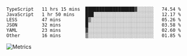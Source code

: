 <!--START_SECTION:waka-->

```text
TypeScript   11 hrs 15 mins  ██████████████████▓░░░░░░   74.54 %
JavaScript   1 hr 50 mins    ███░░░░░░░░░░░░░░░░░░░░░░   12.17 %
LESS         47 mins         █▒░░░░░░░░░░░░░░░░░░░░░░░   05.26 %
JSON         32 mins         █░░░░░░░░░░░░░░░░░░░░░░░░   03.58 %
YAML         23 mins         ▓░░░░░░░░░░░░░░░░░░░░░░░░   02.60 %
Other        16 mins         ▒░░░░░░░░░░░░░░░░░░░░░░░░   01.85 %
```

<!--END_SECTION:waka-->

![Metrics](https://metrics.lecoq.io/TachibanaKimika?template=classic&base.activity=0&base.community=0&base.repositories=0&languages=1&isocalendar=1&isocalendar.duration=half-year&languages.limit=8&languages.sections=most-used&languages.colors=github&languages.threshold=0%25&languages.indepth=false&languages.recent.load=300&languages.recent.days=14&config.timezone=Asia%2FShanghai)
